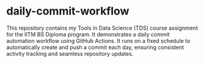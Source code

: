 # daily-commit-workflow
This repository contains my Tools in Data Science (TDS) course assignment for the IITM BS Diploma program. It demonstrates a daily commit automation workflow using GitHub Actions. It runs on a fixed schedule to automatically create and push a commit each day, ensuring consistent activity tracking and seamless repository updates. 
